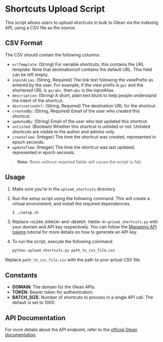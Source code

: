 # Shortcuts Upload Script

This script allows users to upload shortcuts in bulk to Glean via the indexing API, using a CSV file as the source.

## CSV Format

The CSV should contain the following columns:

- `urlTemplate`: (String) For variable shortcuts, this contains the URL template. Note that destinationUrl contains the default URL. This field can be left empty.
- `inputAlias`: (String, Required) The link text following the viewPrefix as entered by the user. For example, if the view prefix is `go/` and the shortened URL is `go/abc`, then `abc` is the inputAlias.
- `description`: (String) A short, plain text blurb to help people understand the intent of the shortcut.
- `destinationUrl`: (String, Required) The destination URL for the shortcut.
- `createdBy`: (String, Required) Email of the user who created this shortcut.
- `updatedBy`: (String) Email of the user who last updated this shortcut.
- `unlisted`: (Boolean) Whether this shortcut is unlisted or not. Unlisted shortcuts are visible to the author and admins only.
- `createTime`: (Integer) The time the shortcut was created, represented in epoch seconds.
- `updateTime`: (Integer) The time the shortcut was last updated, represented in epoch seconds.

> **Note**: Rows without required fields will cause the script to fail.

## Usage

1. Make sure you're in the `upload_shortcuts` directory.

2. Run the setup script using the following command. This will create a virtual environment, and install the required dependencies.
    ```sh
    $ ./setup.sh
    ```

3. Replace `<GLEAN_DOMAIN>` and `<BEARER_TOKEN>` in `upload_shortcuts.py` with your domain and API key respectively. You can follow the [Managing API tokens](https://developers.glean.com/docs/indexing_api_tokens/) tutorial for more details on how to generate an API key.
    
4. To run the script, execute the following command:
    ```bash
    python upload_shortcuts.py path_to_csv_file.csv
    ```

Replace `path_to_csv_file.csv` with the path to your actual CSV file.

## Constants

- **DOMAIN**: The domain for the Glean APIs.
- **TOKEN**: Bearer token for authentication.
- **BATCH_SIZE**: Number of shortcuts to process in a single API call. The default is set to 1000.

## API Documentation

For more details about the API endpoint, refer to the [official Glean documentation](https://developers.glean.com/indexing/tag/Shortcuts/paths/~1uploadshortcuts/post/).

